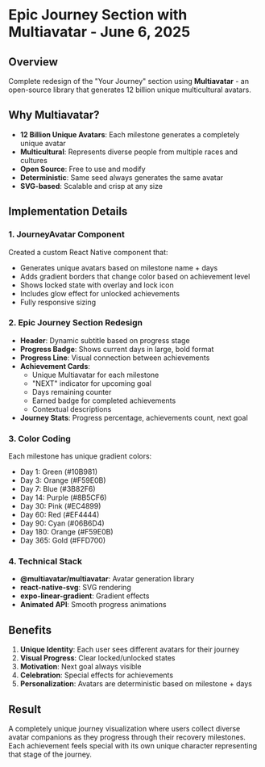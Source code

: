 # Epic Journey Section with Multiavatar - June 6, 2025

## Overview
Complete redesign of the "Your Journey" section using **Multiavatar** - an open-source library that generates 12 billion unique multicultural avatars.

## Why Multiavatar?
- **12 Billion Unique Avatars**: Each milestone generates a completely unique avatar
- **Multicultural**: Represents diverse people from multiple races and cultures
- **Open Source**: Free to use and modify
- **Deterministic**: Same seed always generates the same avatar
- **SVG-based**: Scalable and crisp at any size

## Implementation Details

### 1. **JourneyAvatar Component**
Created a custom React Native component that:
- Generates unique avatars based on milestone name + days
- Adds gradient borders that change color based on achievement level
- Shows locked state with overlay and lock icon
- Includes glow effect for unlocked achievements
- Fully responsive sizing

### 2. **Epic Journey Section Redesign**
- **Header**: Dynamic subtitle based on progress stage
- **Progress Badge**: Shows current days in large, bold format
- **Progress Line**: Visual connection between achievements
- **Achievement Cards**: 
  - Unique Multiavatar for each milestone
  - "NEXT" indicator for upcoming goal
  - Days remaining counter
  - Earned badge for completed achievements
  - Contextual descriptions
- **Journey Stats**: Progress percentage, achievements count, next goal

### 3. **Color Coding**
Each milestone has unique gradient colors:
- Day 1: Green (#10B981)
- Day 3: Orange (#F59E0B)
- Day 7: Blue (#3B82F6)
- Day 14: Purple (#8B5CF6)
- Day 30: Pink (#EC4899)
- Day 60: Red (#EF4444)
- Day 90: Cyan (#06B6D4)
- Day 180: Orange (#F59E0B)
- Day 365: Gold (#FFD700)

### 4. **Technical Stack**
- **@multiavatar/multiavatar**: Avatar generation library
- **react-native-svg**: SVG rendering
- **expo-linear-gradient**: Gradient effects
- **Animated API**: Smooth progress animations

## Benefits
1. **Unique Identity**: Each user sees different avatars for their journey
2. **Visual Progress**: Clear locked/unlocked states
3. **Motivation**: Next goal always visible
4. **Celebration**: Special effects for achievements
5. **Personalization**: Avatars are deterministic based on milestone + days

## Result
A completely unique journey visualization where users collect diverse avatar companions as they progress through their recovery milestones. Each achievement feels special with its own unique character representing that stage of the journey. 
